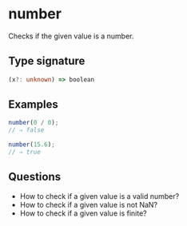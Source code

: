 # number

Checks if the given value is a number.

## Type signature

<!-- prettier-ignore-start -->
```typescript
(x?: unknown) => boolean
```
<!-- prettier-ignore-end -->

## Examples

<!-- prettier-ignore-start -->
```javascript
number(0 / 0);
// ⇒ false
```

```javascript
number(15.6);
// ⇒ true
```
<!-- prettier-ignore-end -->

## Questions

- How to check if a given value is a valid number?
- How to check if a given value is not NaN?
- How to check if a given value is finite?
